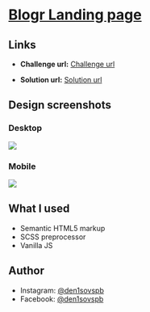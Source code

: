 # [Blogr Landing page](https://Denisovspb.github.io/blogr-landing-page/)

## Links

- <b>Challenge url:</b> <a href="https://www.frontendmentor.io/challenges/blogr-landing-page-EX2RLAApP">Challenge url</a>

- <b>Solution url:</b> <a href="https://Denisovspb.github.io/blogr-landing-page/">Solution url</a>

## Design screenshots

### Desktop

![](https://res.cloudinary.com/dz209s6jk/image/upload/v1615479876/Challenges/n4uf9zl8yiqiyfsxtn2o.jpg)

### Mobile

![](https://res.cloudinary.com/dz209s6jk/image/upload/v1615479912/Challenges/uh00kl55r1amokmjkums.jpg)

## What I used

- Semantic HTML5 markup
- SCSS preprocessor
- Vanilla JS

## Author

- Instagram: [@den1sovspb](https://www.instagram.com/den1sovspb/)
- Facebook: [@den1sovspb](https://www.facebook.com/den1sovspb/)
